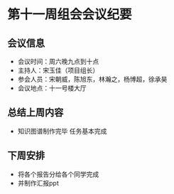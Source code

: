 # 第十一周组会会议纪要



## 会议信息

- 会议时间：周六晚九点到十点
- 主持人：宋玉佳（项目组长）
- 参会人员：宋朝威，陈旭东，林瀚之，杨博超，徐承昊
- 会议地点：十一号楼大厅

## 总结上周内容

- 知识图谱制作完毕 任务基本完成

## 下周安排

- 将各个报告分给各个同学完成
- 并制作汇报ppt

